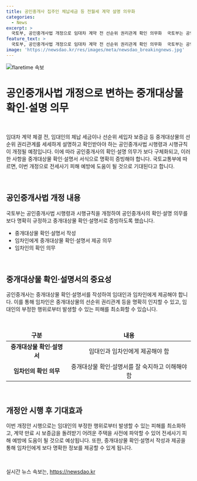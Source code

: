 ```yaml
---
title: 공인중개사 집주인 체납세금 등 전월세 계약 설명 의무화
categories:
  - News
excerpt: >
  국토부, 공인중개사법 개정으로 임대차 계약 전 선순위 권리관계 확인 의무화  국토부는 공인중개사법 시행령과 시행규칙 개정안을 발표했다. 공인중개사는 임차인에게 임대물건의 선순위 권리관계를 자세히 설명하고 확인받아야 하며, 이를 확인·설명서로 명확히 증빙해야 한다. 이로 인해 보증금 반환 문제 등을 미리 파악하여 전세사기 피해를 예방하는데 도움이 될 것으로 예상된다.
feature_text: >
  국토부, 공인중개사법 개정으로 임대차 계약 전 선순위 권리관계 확인 의무화  국토부는 공인중개사법 시행령과 시행규칙 개정안을 발표했다. 공인중개사는 임차인에게 임대물건의 선순위 권리관계를 자세히 설명하고 확인받아야 하며, 이를 확인·설명서로 명확히 증빙해야 한다. 이로 인해 보증금 반환 문제 등을 미리 파악하여 전세사기 피해를 예방하는데 도움이 될 것으로 예상된다.
image: 'https://newsdao.kr/res/images/meta/newsdao_breakingnews.jpg'
---
```


<p><img src="https://newsdao.kr/res/images/meta/newsdao_breakingnews.jpg" alt="flaretime 속보" /></p>

<h1>공인중개사법 개정으로 변하는 중개대상물 확인·설명 의무</h1>

<p data-ke-size="size16">&nbsp;</p>

<p>임대차 계약 체결 전, 임대인의 체납 세금이나 선순위 세입자 보증금 등 중개대상물의 선순위 권리관계를 세세하게 설명하고 확인받아야 하는 공인중개사법 시행령과 시행규칙이 개정될 예정입니다. 이에 따라 공인중개사의 확인·설명 의무가 보다 구체화되고, 이러한 사항을 중개대상물 확인·설명서 서식으로 명확히 증빙해야 합니다. 국토교통부에 따르면, 이번 개정으로 전세사기 피해 예방에 도움이 될 것으로 기대된다고 합니다.</p></p>

<p data-ke-size="size16">&nbsp;</p>

<h2 data-ke-size="size26">공인중개사법 개정 내용</h2>

<p data-ke-size="size16">국토부는 공인중개사법 시행령과 시행규칙을 개정하여 공인중개사의 확인·설명 의무를 보다 명확히 규정하고 중개대상물 확인·설명서로 증빙하도록 했습니다. </p>

<ul>
<li>중개대상물 확인·설명서 작성</li>
<li>임차인에게 중개대상물 확인·설명서 제공 의무</li>
<li>임차인의 확인 의무</li>
</ul>

<p data-ke-size="size16">&nbsp;</p>

<h2 data-ke-size="size26">중개대상물 확인·설명서의 중요성</h2>

<p data-ke-size="size16">공인중개사는 중개대상물 확인·설명서를 작성하여 임대인과 임차인에게 제공해야 합니다. 이를 통해 임차인은 중개대상물의 선순위 권리관계 등을 명확히 인지할 수 있고, 임대인의 부정한 행위로부터 발생할 수 있는 피해를 최소화할 수 있습니다.</p>

<p data-ke-size="size16">&nbsp;</p>

<table>
<thead>
<tr>
<td style="text-align: center; height: 17px;"><b>구분</b></td>
<td style="text-align: center; height: 17px;"><b>내용</b></td>
</tr>
</thead>
<tbody>
<tr>
<td style="text-align: center; height: 17px;"><b>중개대상물 확인·설명서</b></td>
<td style="text-align: center; height: 17px;">임대인과 임차인에게 제공해야 함</td>
</tr>
<tr>
<td style="text-align: center; height: 17px;"><b>임차인의 확인 의무</b></td>
<td style="text-align: center; height: 17px;">중개대상물 확인·설명서를 잘 숙지하고 이해해야 함</td>
</tr>
</tbody>
</table>

<p data-ke-size="size16">&nbsp;</p>

<h2 data-ke-size="size26">개정안 시행 후 기대효과</h2>

<p data-ke-size="size16">이번 개정안 시행으로는 임대인의 부정한 행위로부터 발생할 수 있는 피해를 최소화하고, 계약 만료 시 보증금을 돌려받기 어려운 주택을 사전에 파악할 수 있어 전세사기 피해 예방에 도움이 될 것으로 예상됩니다. 또한, 중개대상물 확인·설명서 작성과 제공을 통해 임차인에게 보다 명확한 정보를 제공할 수 있게 됩니다.</p>

<p data-ke-size="size16">&nbsp;</p>
실시간 뉴스 속보는, <a href="https://newsdao.kr" rel="dofollow">https://newsdao.kr</a>


